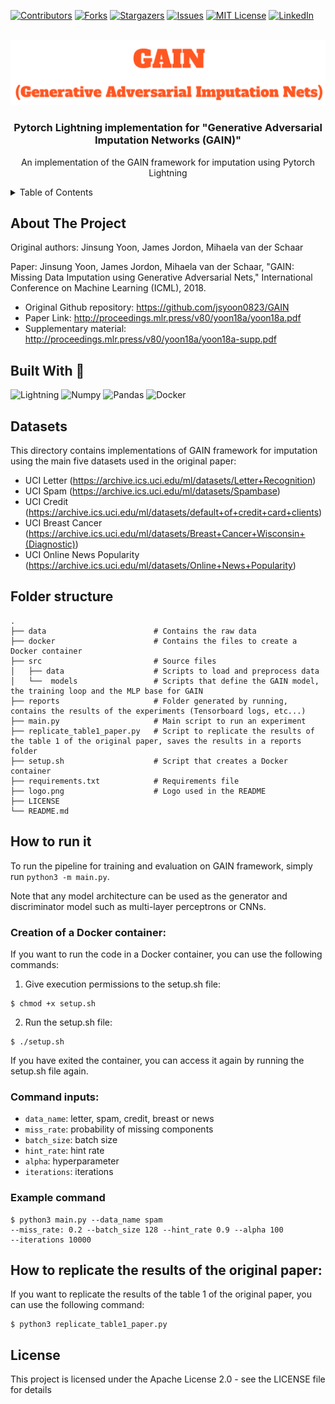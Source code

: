 [![Contributors][contributors-shield]][contributors-url]
[![Forks][forks-shield]][forks-url]
[![Stargazers][stars-shield]][stars-url]
[![Issues][issues-shield]][issues-url]
[![MIT License][license-shield]][license-url]
[![LinkedIn][linkedin-shield]][linkedin-url]

<!-- PROJECT LOGO -->
<br />
<div align="center">
  <a href="https://github.com/javiersgjavi/GAIN-Pytorch-Lightning">
    <img src="logo.png"  alt="Logo" >
  </a>

  <h3 align="center">Pytorch Lightning implementation for "Generative Adversarial Imputation Networks (GAIN)"</h3>

  <p align="center">
    An implementation of the GAIN framework for imputation using Pytorch Lightning
    <br />
  </p>
</div>



<!-- TABLE OF CONTENTS -->
<details>
  <summary>Table of Contents</summary>
  <ol>
    <li>
      <a href="#about-the-project">About The Project</a>
    </li>
    <li><a href="#built-with">Built With</a></li>
    <li>
      <a href="#datasets">Datasets</a>
    </li>
    <li>
      <a href="#getting-started">Folder structure</a>
    </li>
    <li><a href="#how-to-run-it">How to run it</a></li>
    <ul>
      <li><a href="#creation-of-a-docker-container">Creation of a Docker container</a></li>
      <li><a href="#command-inputs">Command inputs</a></li>
      <li><a href="#example-command">Example command</a></li>
    </ul>
    <li><a href="#how-to-replicate-the-results-of-the-original-paper">How to replicate the results of the original paper</a></li>
    <li><a href="#license">License</a></li>
  </ol>
</details>


<a name="about-the-project"/>

## About The Project

Original authors: Jinsung Yoon, James Jordon, Mihaela van der Schaar

Paper: Jinsung Yoon, James Jordon, Mihaela van der Schaar, 
"GAIN: Missing Data Imputation using Generative Adversarial Nets," 
International Conference on Machine Learning (ICML), 2018.

- Original Github repository: https://github.com/jsyoon0823/GAIN
- Paper Link: http://proceedings.mlr.press/v80/yoon18a/yoon18a.pdf
- Supplementary material: http://proceedings.mlr.press/v80/yoon18a/yoon18a-supp.pdf

<a name="built-with"/>

## Built With :hammer:
![Lightning](https://img.shields.io/badge/PyTorch%20Lightning-792EE5.svg?style=for-the-badge&logo=PyTorch-Lightning&logoColor=white)
![Numpy](https://img.shields.io/badge/Numpy-777BB4.svg?style=for-the-badge&logo=Numpy&logoColor=white)
![Pandas](https://img.shields.io/badge/Pandas-2C2D72.svg?style=for-the-badge&logo=Pandas&logoColor=white)
![Docker](https://img.shields.io/badge/Docker-2496ED.svg?style=for-the-badge&logo=Docker&logoColor=white)




<a name="datasets"/>

## Datasets
This directory contains implementations of GAIN framework for imputation
using the main five datasets used in the original paper:

-   UCI Letter (https://archive.ics.uci.edu/ml/datasets/Letter+Recognition)
-   UCI Spam (https://archive.ics.uci.edu/ml/datasets/Spambase)
-   UCI Credit (https://archive.ics.uci.edu/ml/datasets/default+of+credit+card+clients)
-   UCI Breast Cancer (https://archive.ics.uci.edu/ml/datasets/Breast+Cancer+Wisconsin+(Diagnostic))
-   UCI Online News Popularity (https://archive.ics.uci.edu/ml/datasets/Online+News+Popularity)

<a name="folder-structure"/>

## Folder structure

    .
    ├── data                        # Contains the raw data
    ├── docker                      # Contains the files to create a Docker container
    ├── src                         # Source files 
    │   ├── data                    # Scripts to load and preprocess data
    │   └──  models                 # Scripts that define the GAIN model, the training loop and the MLP base for GAIN
    ├── reports                     # Folder generated by running, contains the results of the experiments (Tensorboard logs, etc...)
    ├── main.py                     # Main script to run an experiment
    ├── replicate_table1_paper.py   # Script to replicate the results of the table 1 of the original paper, saves the results in a reports folder
    ├── setup.sh                    # Script that creates a Docker container
    ├── requirements.txt            # Requirements file
    ├── logo.png                    # Logo used in the README
    ├── LICENSE
    └── README.md

<a name="how-to-run-it"/>

## How to run it

To run the pipeline for training and evaluation on GAIN framework, simply run 
``python3 -m main.py``.

Note that any model architecture can be used as the generator and 
discriminator model such as multi-layer perceptrons or CNNs. 


<a name="creation-of-a-docker-container"/>

### Creation of a Docker container:

If you want to run the code in a Docker container, you can use the following commands:

1. Give execution permissions to the setup.sh file:
```shell
$ chmod +x setup.sh
```
2. Run the setup.sh file:

```shell
$ ./setup.sh
```

If you have exited the container, you can access it again by running the setup.sh file again.

<a name="command-inputs"/>

### Command inputs:

-   ``data_name``: letter, spam, credit, breast or news
-   ``miss_rate``: probability of missing components
-   ``batch_size``: batch size
-   ``hint_rate``: hint rate
-   ``alpha``: hyperparameter
-   ``iterations``: iterations

<a name="example-command"/>

### Example command

```shell
$ python3 main.py --data_name spam 
--miss_rate: 0.2 --batch_size 128 --hint_rate 0.9 --alpha 100
--iterations 10000
```

<a name="how-to-replicate-the-results-of-the-original-paper"/>

## How to replicate the results of the original paper:

If you want to replicate the results of the table 1 of the original paper, you can use the following command:

```shell
$ python3 replicate_table1_paper.py
```

## License
This project is licensed under the Apache License 2.0 - see the LICENSE file for details


[contributors-shield]: https://img.shields.io/github/contributors/javiersgjavi/GAIN-Pytorch-Lightning.svg?style=for-the-badge
[contributors-url]: https://github.com/javiersgjavi/GAIN-Pytorch-Lightning/graphs/contributors
[forks-shield]: https://img.shields.io/github/forks/javiersgjavi/GAIN-Pytorch-Lightning.svg?style=for-the-badge
[forks-url]: https://github.com/javiersgjavi/GAIN-Pytorch-Lightning/network/members
[stars-shield]: https://img.shields.io/github/stars/javiersgjavi/GAIN-Pytorch-Lightning.svg?style=for-the-badge
[stars-url]: https://github.com/javiersgjavi/GAIN-Pytorch-Lightning/stargazers
[issues-shield]: https://img.shields.io/github/issues/javiersgjavi/GAIN-Pytorch-Lightning.svg?style=for-the-badge
[issues-url]: https://github.com/javiersgjavi/GAIN-Pytorch-Lightning/issues
[license-shield]: https://img.shields.io/github/license/javiersgjavi/GAIN-Pytorch-Lightning.svg?style=for-the-badge
[license-url]: https://github.com/javiersgjavi/GAIN-Pytorch-Lightning/blob/master/LICENSE
[linkedin-shield]: https://img.shields.io/badge/-LinkedIn-black.svg?style=for-the-badge&logo=linkedin&colorB=555
[linkedin-url]: https://linkedin.com/in/javier-solis-garcia/